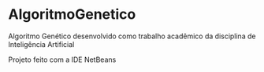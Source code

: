 # AlgoritmoGenetico
Algoritmo Genético desenvolvido como trabalho acadêmico da disciplina de Inteligência Artificial

Projeto feito com a IDE NetBeans
